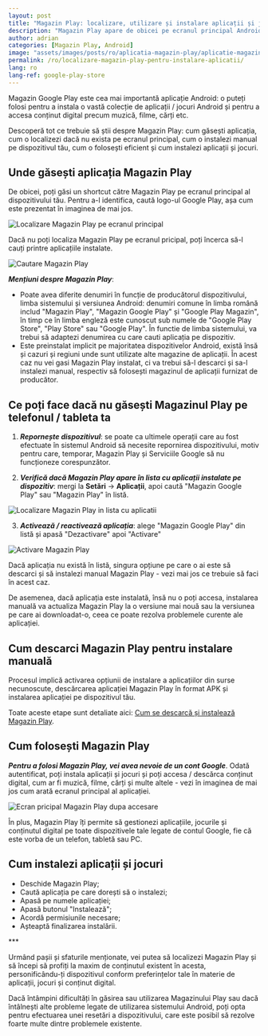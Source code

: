 ```yaml
---
layout: post
title: "Magazin Play: localizare, utilizare și instalare aplicații și jocuri"
description: "Magazin Play apare de obicei pe ecranul principal Android. Află cum localizezi aplicația dacă nu o găsești, cum o utilizezi și cum instalezi aplicații și jocuri"
author: adrian
categories: [Magazin Play, Android]
image: "assets/images/posts/ro/aplicatia-magazin-play/aplicatie-magazin-play_prezentare.webp"
permalink: /ro/localizare-magazin-play-pentru-instalare-aplicatii/
lang: ro
lang-ref: google-play-store
---
```


Magazin Google Play este cea mai importantă aplicație Android: o puteți folosi pentru a instala o vastă colecție de aplicații / jocuri Android și pentru a accesa conținut digital precum muzică, filme, cărți etc.

Descoperă tot ce trebuie să știi despre Magazin Play: cum găsești aplicația, cum o localizezi dacă nu exista pe ecranul principal, cum o instalezi manual pe dispozitivul tău, cum o folosești eficient și cum instalezi aplicații și jocuri.

## Unde găsești aplicația Magazin Play

De obicei, poți găsi un shortcut către Magazin Play pe ecranul principal al dispozitivului tău. Pentru a-l identifica, caută logo-ul Google Play, așa cum este prezentat în imaginea de mai jos.

<img alt="Localizare Magazin Play pe ecranul principal" title="Localizare Magazin Play pe ecranul principal" loading="lazy" class="article-image medium-width-img" src="{{site.baseurl}}/assets/images/posts/{{page.lang}}/aplicatia-magazin-play/localizare-magazin-play-ecran-principal.webp">

Dacă nu poți localiza Magazin Play pe ecranul pricipal, poți încerca să-l cauți printre aplicațiile instalate.

<img alt="Cautare Magazin Play" title="Cautare Magazin Play" loading="lazy" class="article-image medium-width-img" src="{{site.baseurl}}/assets/images/posts/{{page.lang}}/aplicatia-magazin-play/cautare-magazin-play-ecran-principal.webp">

***Mențiuni despre Magazin Play***:
- Poate avea diferite denumiri în funcție de producătorul dispozitivului, limba sistemului și versiunea Android: denumiri comune în limba română includ "Magazin Play", "Magazin Google Play" și "Google Play Magazin", în timp ce în limba engleză este cunoscut sub numele de "Google Play Store", "Play Store" sau "Google Play". În functie de limba sistemului, va trebui să adaptezi denumirea cu care cauti aplicația pe dispozitiv.
- Este preinstalat implicit pe majoritatea dispozitivelor Android, există însă și cazuri și regiuni unde sunt utilizate alte magazine de aplicații. În acest caz nu vei gasi Magazin Play instalat, ci va trebui să-l descarci și sa-l instalezi manual, respectiv să folosești magazinul de aplicații furnizat de producător.

## Ce poți face dacă nu găsești Magazinul Play pe telefonul / tableta ta

1. ***Repornește dispozitivul***: se poate ca ultimele operații care au fost efectuate în sistemul Android să necesite repornirea dispozitivului, motiv pentru care, temporar, Magazin Play și Serviciile Google să nu funcționeze corespunzător.

2. ***Verifică dacă Magazin Play apare în lista cu aplicații instalate pe dispozitiv***: mergi la **Setări** → **Aplicații**, apoi caută "Magazin Google Play" sau "Magazin Play" în listă.
<img alt="Localizare Magazin Play in lista cu aplicatii" title="Localizare Magazin Play in lista cu aplicatii" loading="lazy" class="article-image large-width-img" src="{{site.baseurl}}/assets/images/posts/{{page.lang}}/aplicatia-magazin-play/localizare-magazin-play-in-lista-cu-aplicatii.webp">

3. ***Activează / reactivează aplicația***: alege "Magazin Google Play" din listă și apasă "Dezactivare" apoi "Activare"
<img alt="Activare Magazin Play" title="Activare Magazin Play" loading="lazy" class="article-image medium-width-img" src="{{site.baseurl}}/assets/images/posts/{{page.lang}}/aplicatia-magazin-play/activare-magazin-play.webp">

Dacă aplicația nu există în listă, singura opțiune pe care o ai este să descarci și să instalezi manual Magazin Play - vezi mai jos ce trebuie să faci în acest caz.

De asemenea, dacă aplicația este instalată, însă nu o poți accesa, instalarea manuală va actualiza Magazin Play la o versiune mai nouă sau la versiunea pe care ai downloadat-o, ceea ce poate rezolva problemele curente ale aplicației.

## Cum descarci Magazin Play pentru instalare manuală

Procesul implică activarea opțiunii de instalare a aplicațiilor din surse necunoscute, descărcarea aplicației Magazin Play în format APK și instalarea aplicației pe dispozitivul tău.

Toate aceste etape sunt detaliate aici: [Cum se descarcă și instalează Magazin Play]({{site.baseurl}}/ro/descarcare-si-instalare-magazin-play/).

## Cum folosești Magazin Play

***Pentru a folosi Magazin Play, vei avea nevoie de un cont Google***. Odată autentificat, poți instala aplicații și jocuri și poți accesa / descărca conținut digital, cum ar fi muzică, filme, cărți și multe altele - vezi în imaginea de mai jos cum arată ecranul principal al aplicației.

<img alt="Ecran pricipal Magazin Play dupa accesare" title="Ecran pricipal Magazin Play dupa accesare" loading="lazy" class="article-image medium-width-img" src="{{site.baseurl}}/assets/images/posts/{{page.lang}}/aplicatia-magazin-play/ecran-principal-magazin-google-play.webp">

În plus, Magazin Play îți permite să gestionezi aplicațiile, jocurile și conținutul digital pe toate dispozitivele tale legate de contul Google, fie că este vorba de un telefon, tabletă sau PC.

## Cum instalezi aplicații și jocuri

- Deschide Magazin Play;
- Caută aplicația pe care dorești să o instalezi;
- Apasă pe numele aplicației;
- Apasă butonul "Instalează";
- Acordă permisiunile necesare;
- Așteaptă finalizarea instalării.

<div class="post-bottom-stars">***</div>

Urmând pașii și sfaturile menționate, vei putea să localizezi Magazin Play și să începi să profiți la maxim de conținutul existent în acesta, personificându-ți dispozitivul conform preferințelor tale în materie de aplicații, jocuri și conținut digital.

Dacă întâmpini dificultăți în găsirea sau utilizarea Magazinului Play sau dacă întâlnești alte probleme legate de utilizarea sistemului Android, poți opta pentru efectuarea unei resetări a dispozitivului, care este posibil să rezolve foarte multe dintre problemele existente.
